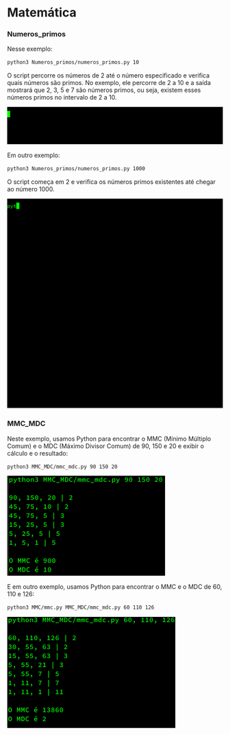 # Matemática

### Numeros_primos
Nesse exemplo:
```bash
python3 Numeros_primos/numeros_primos.py 10
```
O script percorre os números de 2 até o número especificado e verifica quais números são primos. No exemplo, ele percorre de 2 a 10 e a saída mostrará que 2, 3, 5 e 7 são números primos, ou seja, existem esses números primos no intervalo de 2 a 10.

<img src="gif/num_primos001.gif"/>

Em outro exemplo:
```bash
python3 Numeros_primos/numeros_primos.py 1000
```
O script começa em 2 e verifica os números primos existentes até chegar ao número 1000.

<img src="gif/num_primos002.gif" style="zoom:%;" />

### MMC_MDC
Neste exemplo, usamos Python para encontrar o MMC (Mínimo Múltiplo Comum) e o MDC (Máximo Divisor Comum) de 90, 150 e 20 e exibir o cálculo e o resultado:
```bash
python3 MMC_MDC/mmc_mdc.py 90 150 20
```

![Exemplo de uso do mmc.py](img/mmc_mdc001.png) 

E em outro exemplo, usamos Python para encontrar o MMC e o MDC de 60, 110 e 126:
```bash
python3 MMC/mmc.py MMC_MDC/mmc_mdc.py 60 110 126
```

![Exemplo de uso do mmc.py](img/mmc_mdc002.png) 